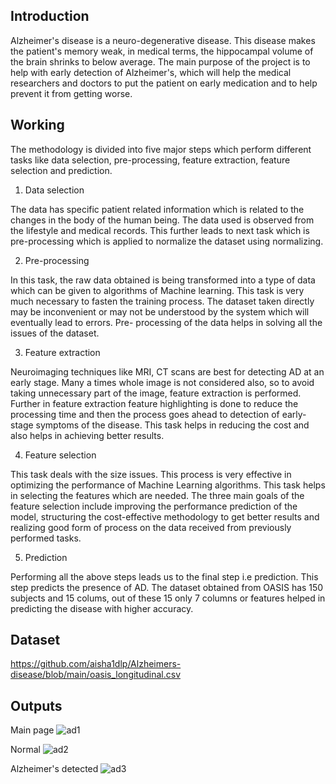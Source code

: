 ## Introduction
Alzheimer's disease is a neuro-degenerative disease. This disease makes the patient's memory weak, in medical terms, the hippocampal volume of the brain shrinks to below average. The main purpose of the project is to help with early detection of Alzheimer's, which will help the medical researchers and doctors to put the patient on early medication and to help prevent it from getting worse.
## Working

The methodology is divided into five major steps which perform different tasks like data selection, pre-processing, feature extraction, feature selection and prediction.

1. Data selection

The data has specific patient related information which is related to the changes in the body of the human being. The data used is observed from the lifestyle and medical records. This further leads to next task which is pre-processing which is applied to normalize the dataset using normalizing.

2. Pre-processing

In this task, the raw data obtained is being transformed into a type of data which can be given to algorithms of Machine learning. 
This task is very much necessary to fasten the training process. The dataset taken directly may be inconvenient or may not be understood by the system which will eventually lead to errors. Pre- processing of the data helps in solving all the issues of the dataset.

3. Feature extraction

Neuroimaging techniques like MRI, CT scans are best for detecting AD at an early stage. 
Many a times whole image is not considered also, so to avoid taking unnecessary part of the image, feature extraction is performed. Further in feature extraction feature highlighting is done to reduce the processing time and then the process goes ahead to detection of early-stage symptoms of the disease. This task helps in reducing the cost and also helps in achieving better results.

4. Feature selection

This task deals with the size issues. This process is very effective in optimizing the performance of Machine Learning algorithms. This task helps in selecting the features which are needed.
The three main goals of the feature selection include improving the performance prediction of the model, structuring the cost-effective methodology to get better results and realizing good form of process on the data received from previously performed tasks.

5. Prediction

Performing all the above steps leads us to the final step i.e prediction. This step predicts the presence of AD. The dataset obtained from OASIS has 150 subjects and 15 colums, out of these 15 only 7 columns or features helped in predicting the disease with higher accuracy.

## Dataset
https://github.com/aisha1dlp/Alzheimers-disease/blob/main/oasis_longitudinal.csv

## Outputs
Main page
![ad1](https://user-images.githubusercontent.com/87255955/166254777-1b4d2fec-0302-4943-9c50-cc0e1039dfac.jpg)

Normal 
![ad2](https://user-images.githubusercontent.com/87255955/166255065-33446edd-9ee8-4018-96d5-d2af05add4f7.jpg)

Alzheimer's detected
![ad3](https://user-images.githubusercontent.com/87255955/166255342-8a75a932-8a1c-46d1-a3ca-03989d5bb370.jpg)
